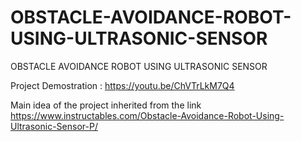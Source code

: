 # OBSTACLE-AVOIDANCE-ROBOT-USING-ULTRASONIC-SENSOR
OBSTACLE AVOIDANCE ROBOT USING ULTRASONIC SENSOR

Project Demostration : https://youtu.be/ChVTrLkM7Q4

Main idea of the project inherited from the link 
https://www.instructables.com/Obstacle-Avoidance-Robot-Using-Ultrasonic-Sensor-P/

